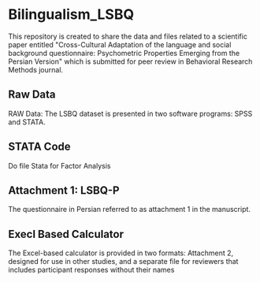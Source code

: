 # Bilingualism_LSBQ
This repository is created to share the data and files related to a scientific paper entitled "Cross-Cultural Adaptation of the language and social background questionnaire: Psychometric Properties Emerging from the Persian Version" which is submitted for peer review in Behavioral Research Methods journal.

## Raw Data
RAW Data: The LSBQ dataset is presented in two software programs: SPSS and STATA.

## STATA Code
Do file Stata for Factor Analysis 

## Attachment 1: LSBQ-P
The questionnaire in Persian referred to as attachment 1 in the manuscript.


## Execl Based Calculator
The Excel-based calculator is provided in two formats: Attachment 2, designed for use in other studies, and a separate file for reviewers that includes participant responses without their names
